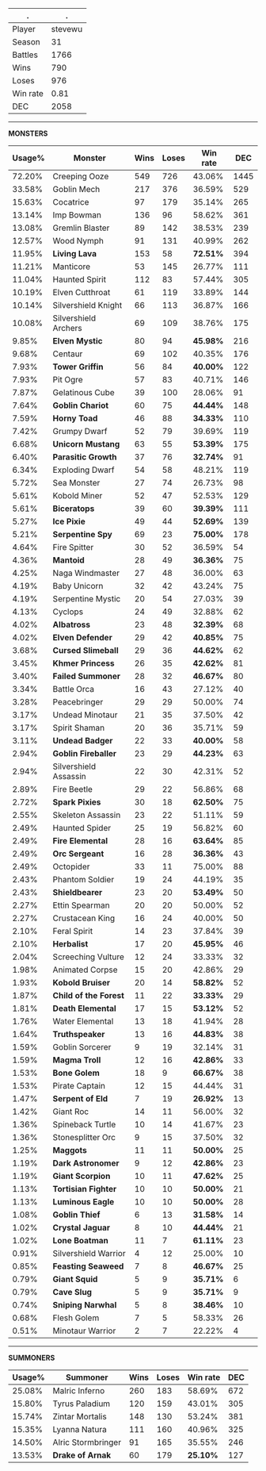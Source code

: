 .|.
|-|-
Player|stevewu
Season|31
Battles|1766
Wins|790
Loses|976
Win rate|0.81
DEC|2058

---
**MONSTERS**

Usage%|Monster|Wins|Loses|Win rate|DEC|
-|-|-|-|-|-|
72.20%|Creeping Ooze|549|726|43.06%|1445|
33.58%|Goblin Mech|217|376|36.59%|529|
15.63%|Cocatrice|97|179|35.14%|265|
13.14%|Imp Bowman|136|96|58.62%|361|
13.08%|Gremlin Blaster|89|142|38.53%|239|
12.57%|Wood Nymph|91|131|40.99%|262|
11.95%|**Living Lava**|153|58|**72.51%**|394|
11.21%|Manticore|53|145|26.77%|111|
11.04%|Haunted Spirit|112|83|57.44%|305|
10.19%|Elven Cutthroat|61|119|33.89%|144|
10.14%|Silvershield Knight|66|113|36.87%|166|
10.08%|Silvershield Archers|69|109|38.76%|175|
9.85%|**Elven Mystic**|80|94|**45.98%**|216|
9.68%|Centaur|69|102|40.35%|176|
7.93%|**Tower Griffin**|56|84|**40.00%**|122|
7.93%|Pit Ogre|57|83|40.71%|146|
7.87%|Gelatinous Cube|39|100|28.06%|91|
7.64%|**Goblin Chariot**|60|75|**44.44%**|148|
7.59%|**Horny Toad**|46|88|**34.33%**|110|
7.42%|Grumpy Dwarf|52|79|39.69%|119|
6.68%|**Unicorn Mustang**|63|55|**53.39%**|175|
6.40%|**Parasitic Growth**|37|76|**32.74%**|91|
6.34%|Exploding Dwarf|54|58|48.21%|119|
5.72%|Sea Monster|27|74|26.73%|98|
5.61%|Kobold Miner|52|47|52.53%|129|
5.61%|**Biceratops**|39|60|**39.39%**|111|
5.27%|**Ice Pixie**|49|44|**52.69%**|139|
5.21%|**Serpentine Spy**|69|23|**75.00%**|178|
4.64%|Fire Spitter|30|52|36.59%|54|
4.36%|**Mantoid**|28|49|**36.36%**|75|
4.25%|Naga Windmaster|27|48|36.00%|63|
4.19%|Baby Unicorn|32|42|43.24%|75|
4.19%|Serpentine Mystic|20|54|27.03%|39|
4.13%|Cyclops|24|49|32.88%|62|
4.02%|**Albatross**|23|48|**32.39%**|68|
4.02%|**Elven Defender**|29|42|**40.85%**|75|
3.68%|**Cursed Slimeball**|29|36|**44.62%**|62|
3.45%|**Khmer Princess**|26|35|**42.62%**|81|
3.40%|**Failed Summoner**|28|32|**46.67%**|80|
3.34%|Battle Orca|16|43|27.12%|40|
3.28%|Peacebringer|29|29|50.00%|74|
3.17%|Undead Minotaur|21|35|37.50%|42|
3.17%|Spirit Shaman|20|36|35.71%|59|
3.11%|**Undead Badger**|22|33|**40.00%**|58|
2.94%|**Goblin Fireballer**|23|29|**44.23%**|63|
2.94%|Silvershield Assassin|22|30|42.31%|52|
2.89%|Fire Beetle|29|22|56.86%|68|
2.72%|**Spark Pixies**|30|18|**62.50%**|75|
2.55%|Skeleton Assassin|23|22|51.11%|59|
2.49%|Haunted Spider|25|19|56.82%|60|
2.49%|**Fire Elemental**|28|16|**63.64%**|85|
2.49%|**Orc Sergeant**|16|28|**36.36%**|43|
2.49%|Octopider|33|11|75.00%|88|
2.43%|Phantom Soldier|19|24|44.19%|35|
2.43%|**Shieldbearer**|23|20|**53.49%**|50|
2.27%|Ettin Spearman|20|20|50.00%|52|
2.27%|Crustacean King|16|24|40.00%|50|
2.10%|Feral Spirit|14|23|37.84%|39|
2.10%|**Herbalist**|17|20|**45.95%**|46|
2.04%|Screeching Vulture|12|24|33.33%|32|
1.98%|Animated Corpse|15|20|42.86%|29|
1.93%|**Kobold Bruiser**|20|14|**58.82%**|52|
1.87%|**Child of the Forest**|11|22|**33.33%**|29|
1.81%|**Death Elemental**|17|15|**53.12%**|52|
1.76%|Water Elemental|13|18|41.94%|28|
1.64%|**Truthspeaker**|13|16|**44.83%**|38|
1.59%|Goblin Sorcerer|9|19|32.14%|31|
1.59%|**Magma Troll**|12|16|**42.86%**|33|
1.53%|**Bone Golem**|18|9|**66.67%**|38|
1.53%|Pirate Captain|12|15|44.44%|31|
1.47%|**Serpent of Eld**|7|19|**26.92%**|13|
1.42%|Giant Roc|14|11|56.00%|32|
1.36%|Spineback Turtle|10|14|41.67%|23|
1.36%|Stonesplitter Orc|9|15|37.50%|32|
1.25%|**Maggots**|11|11|**50.00%**|25|
1.19%|**Dark Astronomer**|9|12|**42.86%**|23|
1.19%|**Giant Scorpion**|10|11|**47.62%**|25|
1.13%|**Tortisian Fighter**|10|10|**50.00%**|21|
1.13%|**Luminous Eagle**|10|10|**50.00%**|28|
1.08%|**Goblin Thief**|6|13|**31.58%**|14|
1.02%|**Crystal Jaguar**|8|10|**44.44%**|21|
1.02%|**Lone Boatman**|11|7|**61.11%**|23|
0.91%|Silvershield Warrior|4|12|25.00%|10|
0.85%|**Feasting Seaweed**|7|8|**46.67%**|25|
0.79%|**Giant Squid**|5|9|**35.71%**|6|
0.79%|**Cave Slug**|5|9|**35.71%**|9|
0.74%|**Sniping Narwhal**|5|8|**38.46%**|10|
0.68%|Flesh Golem|7|5|58.33%|26|
0.51%|Minotaur Warrior|2|7|22.22%|4|

---
**SUMMONERS**

Usage%|Summoner|Wins|Loses|Win rate|DEC|
-|-|-|-|-|-|
25.08%|Malric Inferno|260|183|58.69%|672|
15.80%|Tyrus Paladium|120|159|43.01%|305|
15.74%|Zintar Mortalis|148|130|53.24%|381|
15.35%|Lyanna Natura|111|160|40.96%|325|
14.50%|Alric Stormbringer|91|165|35.55%|246|
13.53%|**Drake of Arnak**|60|179|**25.10%**|127|
